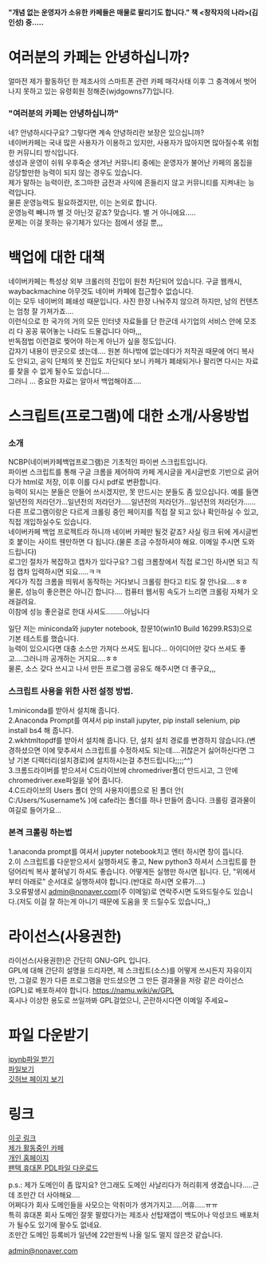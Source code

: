 #### "개념 없는 운영자가 소유한 카페들은 매물로 팔리기도 합니다." 책 <창작자의 나라>(김인성) 중.....

# 여러분의 카페는 안녕하십니까?

얼마전 제가 활동하던 한 제조사의 스마트폰 관련 카페 매각사태 이후 그 충격에서 벗어나지 못하고 있는 유령회원 정해준(wjdgowns77)입니다.    
### "여러분의 카페는 안녕하십니까"
네? 안녕하시다구요? 그렇다면 계속 안녕하리란 보장은 있으십니까?   
네이버카페는 국내 많은 사용자가 이용하고 있지만, 사용자가 많아지면 많아질수록 위험한 커뮤니티 방식입니다.    
생성과 운영이 쉬워 우후죽순 생겨난 커뮤니티 중에는 운영자가 불어난 카페의 몸집을 감당할만한 능력이 되지 않는 경우도 있습니다.  
제가 말하는 능력이란, 조그마한 금전과 사익에 흔들리지 않고 커뮤니티를 지켜내는 능력입니다.    
물론 운영능력도 필요하겠지만, 이는 논외로 합니다.    
운영능력 빼니까 별 것 아닌것 같죠? 맞습니다. 별 거 아니에요.....     
문제는 이걸 못하는 유기체가 있다는 점에서 생길 뿐,,,                       
      
# 백업에 대한 대책     
네이버카페는 특성상 외부 크롤러의 진입이 원천 차단되어 있습니다. 구글 웹캐시, waybackmachine 아무것도 네이버 카페에 접근할수 없습니다.    
이는 모두 네이버의 폐쇄성 때문입니다. 사진 한장 나눠주지 않으려 하지만, 남의 컨텐츠는 엄청 잘 가져가죠....    
이런식으로 한 국가의 거의 모든 인터넷 자료들를 단 한군데 사기업의 서비스 안에 모조리 다 꽁꽁 묶어놓는 나라도 드물겁니다 아마,,,     
반독점법 이런걸로 찢어야 하는게 아닌가 싶을 정도입니다.    
갑자기 내용이 딴곳으로 샜는데.... 원본 하나밖에 없는데다가 저작권 때문에 어디 복사도 안되고, 공익 단체의 봇 진입도 차단되다 보니 카페가 폐쇄되거나 팔리면 다시는 자료를 찾을 수 없게 될수도 있습니다....    
그러니 ... 중요한 자료는 알아서 백업해야죠....       

# 스크립트(프로그램)에 대한 소개/사용방법
### 소개
NCBP(네이버카페백업프로그램)은 기초적인 파이썬 스크립트입니다.            
파이썬 스크립트를 통해 구글 크롬을 제어하여 카페 게시글을 게시글번호 기반으로 긁어다가 html로 저장, 이후 이를 다시 pdf로 변환합니다.    
능력이 되시는 분들은 만들어 쓰시겠지만, 못 만드시는 분들도 좀 있으십니다. 예를 들면 일년전의 저라던가...일년전의 저라던가.....일년전의 저라던가...일년전의 저라던가......     
다른 프로그램이랑은 다르게 크롤링 중인 페이지를 직접 잘 되고 있나 확인하실 수 있고, 직접 개입하실수도 있습니다.        
네이버카페 백업 프로젝트라 하니까 네이버 카페만 될것 같죠? 사실 링크 뒤에 게시글번호 붙이는 사이트 웬만하면 다 됩니다.(물론 조금 수정하셔야 해요. 이메일 주시면 도와드립니다)       
로그인 절차가 복잡하고 캡차가 있다구요? 그럼 크롬창에서 직접 로그인 하시면 되고 직접 캡차 입력하시면 되요.....ㅋㅋ     
게다가 직접 크롬을 띄워서 동작하는 거다보니 크롤링 한다고 티도 잘 안나요....ㅎㅎ       
물론, 성능이 좋은편은 아니긴 합니다.... 컴퓨터 웹서핑 속도가 느리면 크롤링 자체가 오래걸려요.            
이참에 성능 좋은걸로 한대 사셔도.........아닙니다                   
            
일단 저는 miniconda와 jupyter notebook, 창문10(win10 Build 16299.RS3)으로 기본 테스트를 했습니다.      
능력이 있으시다면 대충 소스만 가져다 쓰셔도 됩니다... 아이디어만 갖다 쓰셔도 좋고....그러니까 공개하는 거지요....ㅎㅎ     
물론, 소스 갖다 쓰시고 나서 만든 프로그램 공유도 해주시면 더 좋구요,,,    
### 스크립트 사용을 위한 사전 설정 방법.   
1.miniconda를 받아서 설치해 줍니다.     
2.Anaconda Prompt를 여셔서 pip install jupyter, pip install selenium, pip install bs4 해 줍니다.   
2.wkhtmltopdf를 받아서 설치해 줍니다. 단, 설치 설치 경로를 변경하지 않습니다.(변경하셨으면 이에 맞추셔서 스크립트를 수정하셔도 되는데....귀찮은거 싫어하신다면 그냥 기본 디렉터리(설치경로)에 설치하시는걸 추천드립니다;;;;^^)   
3.크롬드라이버를 받으셔서 C드라이브에 chromedriver폴더 만드시고, 그 안에 chromedriver.exe파일을 넣어 줍니다.    
4.C드라이브의 Users 폴더 안의 사용자이름으로 된 폴더 안( C:/Users/%username% )에 cafe라는 폴더를 하나 만들어 줍니다. 크롤링 결과물이 여길로 들어가요...    
### 본격 크롤링 하는법
1.anaconda prompt를 여셔서 jupyter notebook치고 엔터 하시면 창이 뜹니다.    
2.이 스크립트를 다운받으셔서 실행하셔도 좋고, New python3 하셔서 스크립트를 한 덩어리씩 복사 붙혀넣기 하셔도 좋습니다. 어떻게든 실행만 하시면 됩니다. 단, "위에서부터 아래로" 순서대로 실행하셔야 합니다.(반대로 하시면 오류가....)  
3.오류발생시 admin@nonaver.com(주 이메일)로 연락주시면 도와드릴수도 있습니다.(저도 이걸 잘 하는게 아니기 때문에 도움을 못 드릴수도 있습니다,,) 
  
# 라이선스(사용권한)      
라이선스(사용권한)은 간단히 GNU-GPL 입니다.    
GPL에 대해 간단히 설명을 드리자면, 제 스크립트(소스)를 어떻게 쓰시든지 자유이지만, 그걸로 뭔가 다른 프로그램을 만드셨으면 그 만든 결과물을 저랑 같은 라이선스(GPL)로 배포하셔야 합니다. https://namu.wiki/w/GPL       
혹시나 이상한 용도로 쓰일까봐 GPL걸었으니, 곤란하시다면 이메일 주세요~       

# 파일 다운받기 
[ipynb파일 받기](http://ncbp.nonaver.com/NaverCafeBackupProgram.ipynb)  
[파일보기](https://github.com/wjdgowns77/NaverCafeBackupProject/blob/master/NaverCafeBackupProgram.ipynb)     
[깃허브 페이지 보기](https://github.com/wjdgowns77/NaverCafeBackupProject/) 
  
# 링크
[이곳 링크](http://ncbp.nonaver.com)          
[제가 활동중인 카페](https://cafe.naver.com/skyplanet)        
[개인 홈페이지](http://imholic.com)       
[팬택 휴대폰 PDL파일 다운로드](http://imholic.kr)          
      
      
            
                  
                  
                  
p.s.: 제가 도메인이 좀 많지요? 안그래도 도메인 사날리다가 허리휘게 생겼습니다.....근데 조만간 더 사야해요....   
어쩌다가 회사 도메인들을 사모으는 악취미가 생겨가지고.....어휴.....ㅠㅠ        
특히 휴대폰 회사 도메인 잘못 팔렸다가는 제조사 선탑재앱이 백도어나 악성코드 배포처가 될수도 있기에 팔수도 없네요.        
조만간 도메인 등록비가 일년에 22만원씩 나올 일도 멀지 않은것 같습니다.       


admin@nonaver.com
